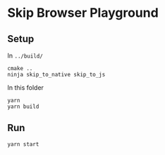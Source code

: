 # Skip Browser Playground

## Setup

In `../build/`

```
cmake ..
ninja skip_to_native skip_to_js
```

In this folder

```
yarn
yarn build
```

## Run

```
yarn start
```
